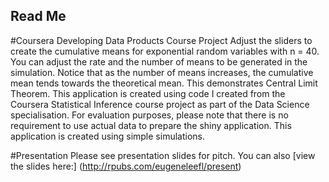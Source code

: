 ## Read Me
#Coursera Developing Data Products Course Project
Adjust the sliders to create the cumulative means for exponential random variables with n = 40. You can adjust the rate and the number of means to be generated in the simulation. Notice that as the number of means increases, the cumulative mean tends towards the theoretical mean. This demonstrates Central Limit Theorem. This application is created using code I created from the Coursera Statistical Inference course project as part of the Data Science specialisation.
For evaluation purposes, please note that there is no requirement to use actual data to prepare the shiny application. This application is created using simple simulations.

#Presentation
Please see presentation slides for pitch. You can also [view the slides here:] (http://rpubs.com/eugeneleefl/present)
